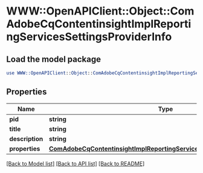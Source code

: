 # WWW::OpenAPIClient::Object::ComAdobeCqContentinsightImplReportingServicesSettingsProviderInfo

## Load the model package
```perl
use WWW::OpenAPIClient::Object::ComAdobeCqContentinsightImplReportingServicesSettingsProviderInfo;
```

## Properties
Name | Type | Description | Notes
------------ | ------------- | ------------- | -------------
**pid** | **string** |  | [optional] 
**title** | **string** |  | [optional] 
**description** | **string** |  | [optional] 
**properties** | [**ComAdobeCqContentinsightImplReportingServicesSettingsProviderProperties**](ComAdobeCqContentinsightImplReportingServicesSettingsProviderProperties.md) |  | [optional] 

[[Back to Model list]](../README.md#documentation-for-models) [[Back to API list]](../README.md#documentation-for-api-endpoints) [[Back to README]](../README.md)


